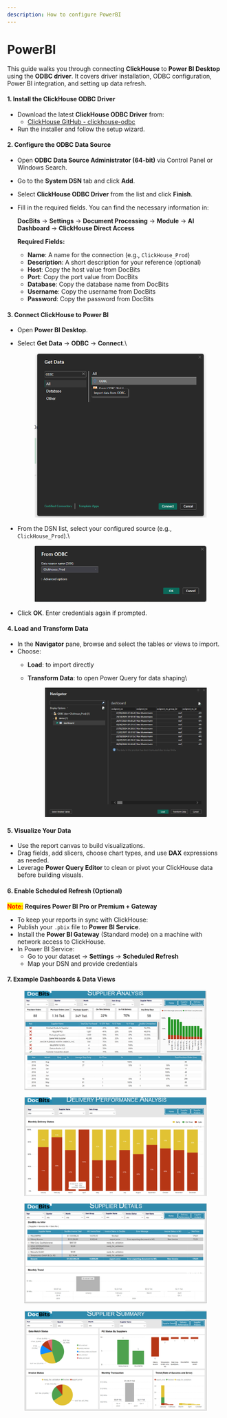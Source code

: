 ```yaml
---
description: How to configure PowerBI
---
```


# PowerBI

This guide walks you through connecting **ClickHouse** to **Power BI Desktop** using the **ODBC driver**. It covers driver installation, ODBC configuration, Power BI integration, and setting up data refresh.

#### 1. Install the ClickHouse ODBC Driver

* Download the latest **ClickHouse ODBC Driver** from:
  * [ClickHouse GitHub - clickhouse-odbc](https://github.com/ClickHouse/clickhouse-odbc)
* Run the installer and follow the setup wizard.

#### 2. Configure the ODBC Data Source

* Open **ODBC Data Source Administrator (64-bit)** via Control Panel or Windows Search.
* Go to the **System DSN** tab and click **Add**.
* Select **ClickHouse ODBC Driver** from the list and click **Finish**.
*   Fill in the required fields. You can find the necessary information in:

    **DocBits** → **Settings** → **Document Processing** → **Module** → **AI Dashboard** → **ClickHouse Direct Access**

    **Required Fields:**

    * **Name**: A name for the connection (e.g., `ClickHouse_Prod`)
    * **Description**: A short description for your reference (optional)
    * **Host**: Copy the host value from DocBits
    * **Port**: Copy the port value from DocBits
    * **Database**: Copy the database name from DocBits
    * **Username**: Copy the username from DocBits
    * **Password**: Copy the password from DocBits

#### 3. Connect ClickHouse to Power BI

* Open **Power BI Desktop**.
*   Select **Get Data** → **ODBC** → **Connect**.\


    <figure><img src="../.gitbook/assets/Screenshot 2025-05-19 163621.png" alt=""><figcaption></figcaption></figure>
*   From the DSN list, select your configured source (e.g., `ClickHouse_Prod`).\


    <figure><img src="../.gitbook/assets/Screenshot 2025-05-19 163823.png" alt=""><figcaption></figcaption></figure>
* Click **OK**. Enter credentials again if prompted.

#### 4. Load and Transform Data

* In the **Navigator** pane, browse and select the tables or views to import.
* Choose:
  * **Load**: to import directly
  *   **Transform Data**: to open Power Query for data shaping\


      <figure><img src="../.gitbook/assets/Screenshot 2025-05-19 164134.png" alt=""><figcaption></figcaption></figure>

#### 5. Visualize Your Data

* Use the report canvas to build visualizations.
* Drag fields, add slicers, choose chart types, and use **DAX** expressions as needed.
* &#x20;Leverage **Power Query Editor** to clean or pivot your ClickHouse data before building visuals.

#### 6. Enable Scheduled Refresh (Optional)

<mark style="color:red;">**Note:**</mark> **Requires Power BI Pro or Premium + Gateway**

* To keep your reports in sync with ClickHouse:
* Publish your `.pbix` file to **Power BI Service**.
* Install the **Power BI Gateway** (Standard mode) on a machine with network access to ClickHouse.
* In Power BI Service:
  * Go to your dataset → **Settings** → **Scheduled Refresh**
  * Map your DSN and provide credentials

#### 7. Example Dashboards & Data Views&#x20;

<div><figure><img src="../.gitbook/assets/Screenshot 2025-05-13 at 12.23.07.png" alt=""><figcaption></figcaption></figure> <figure><img src="../.gitbook/assets/Screenshot 2025-05-13 at 12.23.17.png" alt=""><figcaption></figcaption></figure> <figure><img src="../.gitbook/assets/Screenshot 2025-05-13 at 12.23.26.png" alt=""><figcaption></figcaption></figure> <figure><img src="../.gitbook/assets/Screenshot 2025-05-13 at 12.23.34.png" alt=""><figcaption></figcaption></figure></div>

